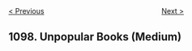 <!--|This file generated by command(leetcode description); DO NOT EDIT.    |-->
<!--+----------------------------------------------------------------------+-->
<!--|@author    openset <openset.wang@gmail.com>                           |-->
<!--|@link      https://github.com/openset                                 |-->
<!--|@home      https://github.com/openset/leetcode                        |-->
<!--+----------------------------------------------------------------------+-->

[< Previous](https://github.com/openset/leetcode/tree/master/problems/game-play-analysis-v "Game Play Analysis V")
　　　　　　　　　　　　　　　　
[Next >](https://github.com/openset/leetcode/tree/master/problems/two-sum-less-than-k "Two Sum Less Than K")

## 1098. Unpopular Books (Medium)


